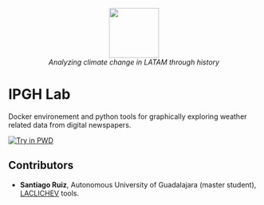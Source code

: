 
<p align="center">
<img src="http://www.trutower.com/wp-content/uploads/2014/07/weather.gif" height="100" width="100"/>
</br>
<em>Analyzing climate change in LATAM through history</em>
</p>

# IPGH Lab

Docker environement and python tools for graphically exploring weather related data from digital newspapers. 

[![Try in PWD](https://raw.githubusercontent.com/play-with-docker/stacks/master/assets/images/button.png)](https://labs.play-with-docker.com/?stack=https://raw.githubusercontent.com/javieraespinosa/ipgh-lab/master/stack.yml)

## Contributors

* **Santiago Ruiz**, Autonomous University of Guadalajara (master student), [LACLICHEV][1] tools.


[1]: https://github.com/zantiiago0/LACLICHEV
